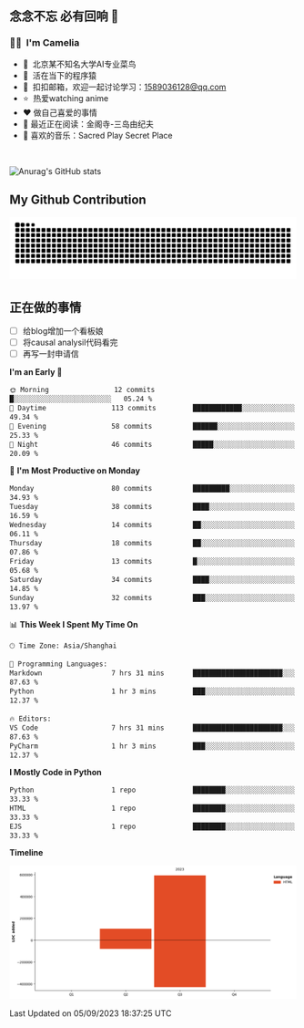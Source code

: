 ## 念念不忘 必有回响  👋
### 👨‍🔧&nbsp;&nbsp;I'm Camelia
- 🏢&nbsp;&nbsp;北京某不知名大学AI专业菜鸟
- 🦍&nbsp;&nbsp;活在当下的程序猿
- 💬&nbsp;&nbsp;扣扣邮箱，欢迎一起讨论学习：1589036128@qq.com
- ⭐️&nbsp;&nbsp;热爱watching anime
- ❤️ 做自己喜爱的事情
- 📖 最近正在阅读：金阁寺-三岛由纪夫
- 🎵 喜欢的音乐：Sacred Play Secret Place

<br>

![Anurag's GitHub stats](https://github-readme-stats.vercel.app/api?username=abinzzz&count_private=true&show_icons=true&theme=tokyonight)


## My Github Contribution
![](https://github.com/abinzzz/abinzzz/blob/output/github-contribution-grid-snake.svg)

## 正在做的事情
- [ ] 给blog增加一个看板娘
- [ ] 将causal analysil代码看完
- [ ] 再写一封申请信
<!--START_SECTION:waka-->
**I'm an Early 🐤** 

```text
🌞 Morning                12 commits          █░░░░░░░░░░░░░░░░░░░░░░░░   05.24 % 
🌆 Daytime                113 commits         ████████████░░░░░░░░░░░░░   49.34 % 
🌃 Evening                58 commits          ██████░░░░░░░░░░░░░░░░░░░   25.33 % 
🌙 Night                  46 commits          █████░░░░░░░░░░░░░░░░░░░░   20.09 % 
```
📅 **I'm Most Productive on Monday** 

```text
Monday                   80 commits          █████████░░░░░░░░░░░░░░░░   34.93 % 
Tuesday                  38 commits          ████░░░░░░░░░░░░░░░░░░░░░   16.59 % 
Wednesday                14 commits          ██░░░░░░░░░░░░░░░░░░░░░░░   06.11 % 
Thursday                 18 commits          ██░░░░░░░░░░░░░░░░░░░░░░░   07.86 % 
Friday                   13 commits          █░░░░░░░░░░░░░░░░░░░░░░░░   05.68 % 
Saturday                 34 commits          ████░░░░░░░░░░░░░░░░░░░░░   14.85 % 
Sunday                   32 commits          ███░░░░░░░░░░░░░░░░░░░░░░   13.97 % 
```


📊 **This Week I Spent My Time On** 

```text
🕑︎ Time Zone: Asia/Shanghai

💬 Programming Languages: 
Markdown                 7 hrs 31 mins       ██████████████████████░░░   87.63 % 
Python                   1 hr 3 mins         ███░░░░░░░░░░░░░░░░░░░░░░   12.37 % 

🔥 Editors: 
VS Code                  7 hrs 31 mins       ██████████████████████░░░   87.63 % 
PyCharm                  1 hr 3 mins         ███░░░░░░░░░░░░░░░░░░░░░░   12.37 % 
```

**I Mostly Code in Python** 

```text
Python                   1 repo              ████████░░░░░░░░░░░░░░░░░   33.33 % 
HTML                     1 repo              ████████░░░░░░░░░░░░░░░░░   33.33 % 
EJS                      1 repo              ████████░░░░░░░░░░░░░░░░░   33.33 % 
```



**Timeline**

![Lines of Code chart](https://raw.githubusercontent.com/abinzzz/abinzzz/main/assets/bar_graph.png)


 Last Updated on 05/09/2023 18:37:25 UTC
<!--END_SECTION:waka-->


